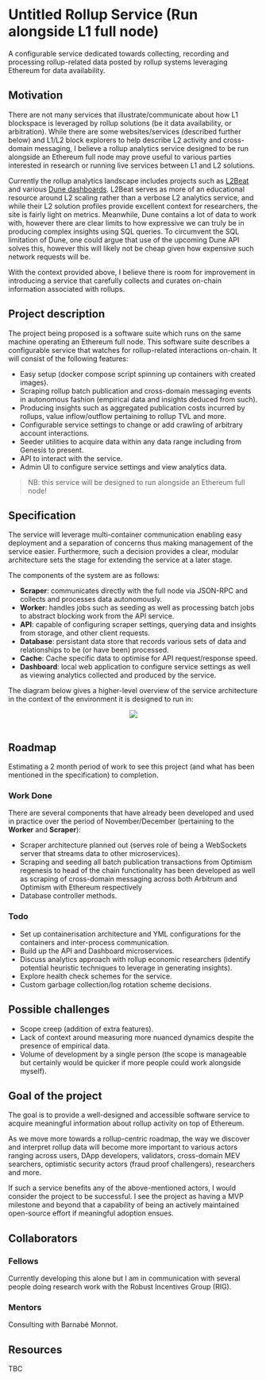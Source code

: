 # Untitled Rollup Service (Run alongside L1 full node)

A configurable service dedicated towards collecting, recording and processing rollup-related data posted by rollup systems leveraging Ethereum for data availability.

## Motivation

There are not many services that illustrate/communicate about how L1 blockspace is leveraged by rollup solutions (be it data availability, or arbitration). While there are some websites/services (described further below) and L1/L2 block explorers to help describe L2 activity and cross-domain messaging, I believe a rollup analytics service designed to be run alongside an Ethereum full node may prove useful to various parties interested in research or running live services between L1 and L2 solutions.

Currently the rollup analytics landscape includes projects such as [L2Beat](https://l2beat.com/scaling/tvl/) and various [Dune dashboards](https://dune.com/niftytable/rollup-economics). L2Beat serves as more of an educational resource around L2 scaling rather than a verbose L2 analytics service, and while their L2 solution profiles provide excellent context for researchers, the site is fairly light on metrics. Meanwhile, Dune contains a lot of data to work with, however there are clear limits to how expressive we can truly be in producing complex insights using SQL queries. To circumvent the SQL limitation of Dune, one could argue that use of the upcoming Dune API solves this, however this will likely not be cheap given how expensive such network requests will be.

With the context provided above, I believe there is room for improvement in introducing a service that carefully collects and curates on-chain information associated with rollups.

## Project description

The project being proposed is a software suite which runs on the same machine operating an Ethereum full node. This software suite describes a configurable service that watches for rollup-related interactions on-chain. It will consist of the following features:

- Easy setup (docker compose script spinning up containers with created images).
- Scraping rollup batch publication and cross-domain messaging events in autonomous fashion (empirical data and insights deduced from such).
- Producing insights such as aggregated publication costs incurred by rollups, value inflow/outflow pertaining to rollup TVL and more.
- Configurable service settings to change or add crawling of arbitrary account interactions.
- Seeder utilities to acquire data within any data range including from Genesis to present.
- API to interact with the service.
- Admin UI to configure service settings and view analytics data.

> NB: this service will be designed to run alongside an Ethereum full node!

## Specification

The service will leverage multi-container communication enabling easy deployment and a separation of concerns thus making management of the service easier. Furthermore, such a decision provides a clear, modular architecture sets the stage for extending the service at a later stage.

The components of the system are as follows:

- <b>Scraper</b>: communicates directly with the full node via JSON-RPC and collects and processes data autonomously.
- <b>Worker</b>: handles jobs such as seeding as well as processing batch jobs to abstract blocking work from the API service.
- <b>API</b>: capable of configuring scraper settings, querying data and insights from storage, and other client requests.
- <b>Database</b>: persistant data store that records various sets of data and relationships to be (or have been) processed.
- <b>Cache</b>: Cache specific data to optimise for API request/response speed.
- <b>Dashboard</b>: local web application to configure service settings as well as viewing analytics collected and produced by the service.

The diagram below gives a higher-level overview of the service architecture in the context of the environment it is designed to run in:

<div style='display: flex; justify-content: center;'>
<image src='https://storage.googleapis.com/rollup-research/architecture.png'>
</div>

<br>

## Roadmap

Estimating a 2 month period of work to see this project (and what has been mentioned in the specification) to completion.

### Work Done

There are several components that have already been developed and used in practice over the period of November/December (pertaining to the <b>Worker</b> and <b>Scraper</b>):

- Scraper architecture planned out (serves role of being a WebSockets server that streams data to other microservices).
- Scraping and seeding all batch publication transactions from Optimism regenesis to head of the chain functionality has been developed as well as scraping of cross-domain messaging across both Arbitrum and Optimism with Ethereum respectively
- Database controller methods.

### Todo

- Set up containerisation architecture and YML configurations for the containers and inter-process communication.
- Build up the API and Dashboard microservices.
- Discuss analytics approach with rollup economic researchers (identify potential heuristic techniques to leverage in generating insights).
- Explore health check schemes for the service.
- Custom garbage collection/log rotation scheme decisions.

## Possible challenges

- Scope creep (addition of extra features).
- Lack of context around measuring more nuanced dynamics despite the presence of empirical data.
- Volume of development by a single person (the scope is manageable but certainly would be quicker if more people could work alongside myself).

## Goal of the project

The goal is to provide a well-designed and accessible software service to acquire meaningful information about rollup activity on top of Ethereum.

As we move more towards a rollup-centric roadmap, the way we discover and interpret rollup data will become more important to various actors ranging across users, DApp developers, validators, cross-domain MEV searchers, optimistic security actors (fraud proof challengers), researchers and more.

If such a service benefits any of the above-mentioned actors, I would consider the project to be successful. I see the project as having a MVP milestone and beyond that a capability of being an actively maintained open-source effort if meaningful adoption ensues.

## Collaborators

### Fellows

Currently developing this alone but I am in communication with several people doing research work with the Robust Incentives Group (RIG).

### Mentors

Consulting with Barnabé Monnot.

## Resources

TBC
